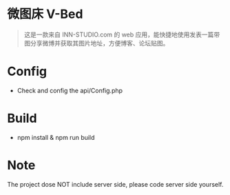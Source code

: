 # 微图床 V-Bed

>这是一款来自 INN-STUDIO.com 的 web 应用，能快捷地使用发表一篇带图分享微博并获取其图片地址，方便博客、论坛贴图。


# Config
* Check and config the api/Config.php

# Build
* npm install & npm run build

# Note
The project dose NOT include server side, please code server side yourself.